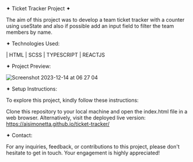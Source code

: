 ✦ Ticket Tracker Project ✦

The aim of this project was to develop a team ticket tracker with a counter using useState and also if possible add an input field to filter the team members by name.

✦ Technologies Used:

| HTML | SCSS | TYPESCRIPT | REACTJS

✦  Project Preview:

![Screenshot 2023-12-14 at 06 27 04](https://github.com/AISimonetta/ticket-tracker/assets/122782260/23e1578e-459e-426b-b33b-0eaba9ef601d)

✦ Setup Instructions:

To explore this project, kindly follow these instructions:

Clone this repository to your local machine and open the index.html file in a web browser. Alternatively, visit the deployed live version: https://aisimonetta.github.io/ticket-tracker/

✦ Contact:

For any inquiries, feedback, or contributions to this project, please don't hesitate to get in touch. Your engagement is highly appreciated!
